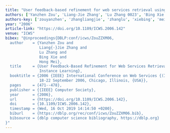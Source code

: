 ```yaml
---
title: "User feedback-based refinement for web services retrieval using multiple instance learning"
authors: ['Yanzhen Zou', 'Liang-Jie Zhang', 'Lu Zhang 0023', 'Bing Xie', 'Hong Mei']
authors-key: ['zouyanzhen', 'zhangliangjie', 'zhanglu', 'xiebing', 'meihong']
year: "2006"
article-link: "https://doi.org/10.1109/ICWS.2006.142"
venue: "ICWS"
bibex: "@inproceedings{DBLP:conf/icws/ZouZZXM06,
  author    = {Yanzhen Zou and
               Liang{-}Jie Zhang and
               Lu Zhang and
               Bing Xie and
               Hong Mei},
  title     = {User Feedback-Based Refinement for Web Services Retrieval using Multiple
               Instance Learning},
  booktitle = {2006 {IEEE} International Conference on Web Services {(ICWS} 2006),
               18-22 September 2006, Chicago, Illinois, {USA}},
  pages     = {471--478},
  publisher = {{IEEE} Computer Society},
  year      = {2006},
  url       = {https://doi.org/10.1109/ICWS.2006.142},
  doi       = {10.1109/ICWS.2006.142},
  timestamp = {Wed, 16 Oct 2019 14:14:50 +0200},
  biburl    = {https://dblp.org/rec/conf/icws/ZouZZXM06.bib},
  bibsource = {dblp computer science bibliography, https://dblp.org}
}"
---
```

